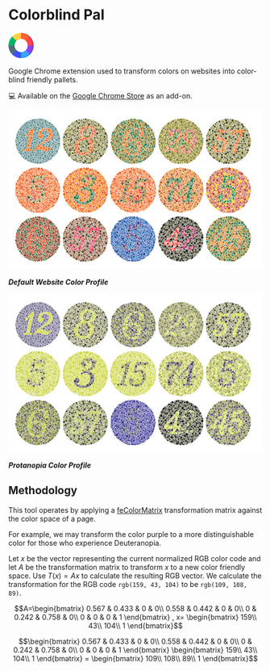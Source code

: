 # Colorblind Pal

<img src="./icon.png" alt="Colorblind Pal" width="50" style="display: inline;" />

Google Chrome extension used to transform colors on websites into color-blind friendly pallets.

:computer: Available on the [Google Chrome Store](https://chromewebstore.google.com/detail/color-blindness-pal/iodikbnaicicgiohepnfakflaffdndak?authuser=0&hl=en) as an add-on.

![Default](./docs/images/Ishihara-Default.jpg)

___Default Website Color Profile___

![Default](./docs/images/Ishihara-Protanopia.jpg)

___Protanopia Color Profile___

## Methodology

This tool operates by applying a [feColorMatrix] transformation matrix against the color space of a page.

For example, we may transform the color purple to a more distinguishable color for those who experience Deuteranopia.

Let $x$ be the vector representing the current normalized RGB color code and let $A$ be the transformation matrix to
transform $x$ to a new color friendly space. Use $T(x)=Ax$ to calculate the resulting RGB vector. We calculate the
transformation for the RGB code `rgb(159, 43, 104)` to be `rgb(109, 108, 89)`.

```math
A=\begin{bmatrix}
0.567 & 0.433 & 0 & 0\\
0.558 & 0.442 & 0 & 0\\
0 & 0.242 & 0.758 & 0\\
0 & 0 & 0 & 1
\end{bmatrix}
, x=
\begin{bmatrix}
159\\
43\\
104\\
1
\end{bmatrix}
```

```math
\begin{bmatrix}
0.567 & 0.433 & 0 & 0\\
0.558 & 0.442 & 0 & 0\\
0 & 0.242 & 0.758 & 0\\
0 & 0 & 0 & 1
\end{bmatrix}
\begin{bmatrix}
159\\
43\\
104\\
1
\end{bmatrix} =
\begin{bmatrix}
109\\
108\\
89\\
1
\end{bmatrix}
```


[feColorMatrix]: https://developer.mozilla.org/en-US/docs/Web/SVG/Element/feColorMatrix
